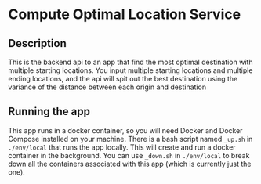 # Compute Optimal Location Service

## Description

This is the backend api to an app that find the most optimal destination with multiple starting locations.
You input multiple starting locations and multiple ending locations, and the api will spit out the best destination
using the variance of the distance between each origin and destination

## Running the app

This app runs in a docker container, so you will need Docker and Docker Compose installed on your machine.
There is a bash script named `_up.sh` in `./env/local` that runs the app locally. This will create and run a docker container in the background.
You can use `_down.sh` in `./env/local` to break down all the containers associated with this app (which is currently just the one).